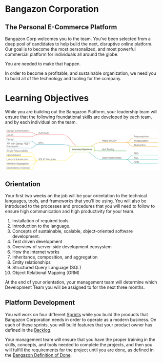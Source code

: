 # Bangazon Corporation

## The Personal E-Commerce Platform

Bangazon Corp welcomes you to the team. You've been selected from a deep pool of candidates to help build the next, disruptive online platform. Our goal is to become the most personalized, and most powerful commercial platform for individuals all around the globe.

You are needed to make that happen.

In order to become a profitable, and sustainable organization, we need you to build all of the technology and tooling for the company.

# Learning Objectives

While you are building out the Bangazon Platform, your leadership team will ensure that the following foundational skills are developed by each team, and by each individual on the team.

![Learning objectives](./learning-objectives.png)

## Orientation

Your first two weeks on the job will be your orientation to the technical languages, tools, and frameworks that you'll be using. You will also be introduced to the processes and procedures that you will need to follow to ensure high communication and high productivity for your team.

1. Installation of required tools.
1. Introduction to the language.
1. Concepts of sustainable, scalable, object-oriented software development.
1. Test driven development
1. Overview of server-side development ecosystem
1. How the Internet works <!-- TODO define the parameters of this -->
1. Inheritance, composition, and aggregation
1. Entity relationships
1. Structured Query Language (SQL)
1. Object Relational Mapping (ORM)

At the end of your orientation, your management team will determine which Development Team you will be assigned to for the next three months.

## Platform Development

You will work on four different [Sprints](https://www.scruminc.com/sprint/) while you build the products that Bangazon Corporation needs in order to operate as a modern business. On each of these sprints, you will build features that your product owner has defined in the [Backlog](http://www.mountaingoatsoftware.com/agile/scrum/scrum-tools/product-backlog).

Your management team will ensure that you have the proper training in the skills, concepts, and tools needed to complete the projects, and then you will fulfill the requirements for the project until you are done, as defined in the [Bangazon Definition of Done](https://github.com/nashville-software-school/bangazon-llc/blob/master/EMPLOYEE_HANDBOOK.md#definition-of-done).

